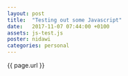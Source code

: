 ```yaml
---
layout: post
title:  "Testing out some Javascript"
date:   2017-11-07 07:44:00 +0100
assets: js-test.js
poster: nidawi
categories: personal
---
```

{{ page.url }}
<script type="text/javascript" src="/assets/{{ page.assets }}">

<button onClick="init()">test</button>